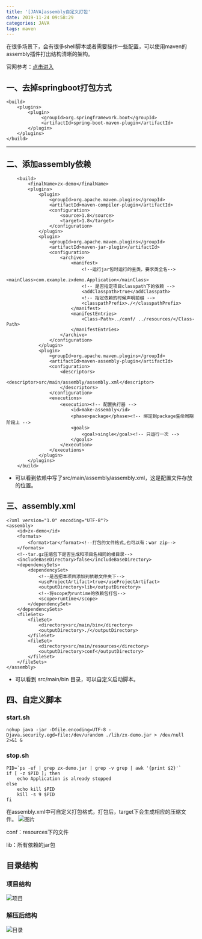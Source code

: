 ```yaml
---
title: '[JAVA]assembly自定义打包'
date: 2019-11-24 09:58:29
categories: JAVA
tags: maven
---
```


在很多场景下，会有很多shell脚本或者需要操作一些配置，可以使用maven的assembly插件打出结构清晰的架构。

官网参考：[点击进入](http://maven.apache.org/plugins/maven-assembly-plugin/assembly.html)
## 一、去掉springboot打包方式
```
<build>
    <plugins>
        <plugin>
             <groupId>org.springframework.boot</groupId>
             <artifactId>spring-boot-maven-plugin</artifactId>
        </plugin>
    </plugins>
</build>
```

---
## 二、添加assembly依赖
```
    <build>
        <finalName>zx-demo</finalName>
        <plugins>
            <plugin>
                <groupId>org.apache.maven.plugins</groupId>
                <artifactId>maven-compiler-plugin</artifactId>
                <configuration>
                    <source>1.8</source>
                    <target>1.8</target>
                </configuration>
            </plugin>
            <plugin>
                <groupId>org.apache.maven.plugins</groupId>
                <artifactId>maven-jar-plugin</artifactId>
                <configuration>
                    <archive>
                        <manifest>
                            <!--运行jar包时运行的主类，要求类全名-->
                            <mainClass>com.example.zxdemo.Application</mainClass>
                            <!-- 是否指定项目classpath下的依赖 -->
                            <addClasspath>true</addClasspath>
                            <!-- 指定依赖的时候声明前缀 -->
                            <classpathPrefix>./</classpathPrefix>
                        </manifest>
                        <manifestEntries>
                            <Class-Path>../conf/ ../resources/</Class-Path>
                        </manifestEntries>
                    </archive>
                </configuration>
            </plugin>
            <plugin>
                <groupId>org.apache.maven.plugins</groupId>
                <artifactId>maven-assembly-plugin</artifactId>
                <configuration>
                    <descriptors>
                        <descriptor>src/main/assembly/assembly.xml</descriptor>
                    </descriptors>
                </configuration>
                <executions>
                    <execution><!-- 配置执行器 -->
                        <id>make-assembly</id>
                        <phase>package</phase><!-- 绑定到package生命周期阶段上 -->
                        <goals>
                            <goal>single</goal><!-- 只运行一次 -->
                        </goals>
                    </execution>
                </executions>
            </plugin>
        </plugins>
    </build>
```

- 可以看到依赖中写了src/main/assembly/assembly.xml，这是配置文件存放的位置。
## 三、assembly.xml
```
<?xml version="1.0" encoding="UTF-8"?>
<assembly>
    <id>zx-demo</id>
    <formats>
        <format>tar</format><!--打包的文件格式,也可以有：war zip-->
    </formats>
    <!--tar.gz压缩包下是否生成和项目名相同的根目录-->
    <includeBaseDirectory>false</includeBaseDirectory>
    <dependencySets>
        <dependencySet>
            <!--是否把本项目添加到依赖文件夹下-->
            <useProjectArtifact>true</useProjectArtifact>
            <outputDirectory>lib</outputDirectory>
            <!--将scope为runtime的依赖包打包-->
            <scope>runtime</scope>
        </dependencySet>
    </dependencySets>
    <fileSets>
        <fileSet>
            <directory>src/main/bin</directory>
            <outputDirectory>./</outputDirectory>
        </fileSet>
        <fileSet>
            <directory>src/main/resources</directory>
            <outputDirectory>conf</outputDirectory>
        </fileSet>
    </fileSets>
</assembly>
```

- 可以看到 src/main/bin 目录，可以自定义启动脚本。
## 四、自定义脚本
### start.sh
```
nohup java -jar -Dfile.encoding=UTF-8 -Djava.security.egd=file:/dev/urandom ./lib/zx-demo.jar > /dev/null 2>&1 &
```
### stop.sh
```
PID=`ps -ef | grep zx-demo.jar | grep -v grep | awk '{print $2}'`
if [ -z $PID ]; then
	echo Application is already stopped
else
	echo kill $PID
	kill -s 9 $PID
fi
```

在assembly.xml中可自定义打包格式，打包后，target下会生成相应的压缩文件。
![图片](http://)

conf：resources下的文件

lib：所有依赖的jar包

## 目录结构
### 项目结构
![项目](http://image.xiaoxinyes.club/20191124094523.png)

### 解压后结构
![目录](http://image.xiaoxinyes.club/20191124094451.png)
